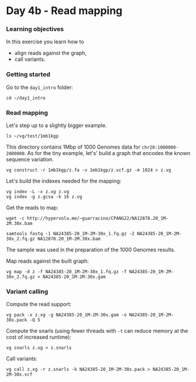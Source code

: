 Day 4b - Read mapping
===

### Learning objectives

In this exercise you learn how to

- align reads against the graph,
- call variants.


### Getting started

Go to the `day1_intro` folder:

    cd ~/day1_intro


### Read mapping

Let's step up to a slightly bigger example.

	ls ~/vg/test/1mb1kgp

This directory contains 1Mbp of 1000 Genomes data for `chr20:1000000-2000000`. As for the tiny example, let's' build a graph that encodes the known sequence variation.

    vg construct -r 1mb1kgp/z.fa -v 1mb1kgp/z.vcf.gz -m 1024 > z.vg

Let's build the indexes needed for the mapping:

    vg index -L -x z.xg z.vg
    vg index -g z.gcsa -k 16 z.vg

Get the reads to map:

    wget -c http://hypervolu.me/~guarracino/CPANG22/NA12878.20_1M-2M.30x.bam

    samtools fastq -1 NA24385-20_1M-2M-30x_1.fq.gz -2 NA24385-20_1M-2M-30x_2.fq.gz NA12878.20_1M-2M.30x.bam 

The sample was used in the preparation of the 1000 Genomes results.

Map reads against the built graph:

    vg map -d z -f NA24385-20_1M-2M-30x_1.fq.gz -f NA24385-20_1M-2M-30x_2.fq.gz > NA24385-20_1M-2M-30x.gam


### Variant calling

Compute the read support:

    vg pack -x z.xg -g NA24385-20_1M-2M-30x.gam -o NA24385-20_1M-2M-30x.pack -Q 5

Compute the snarls (using fewer threads with `-t` can reduce memory at the cost of increased runtime):
    
    vg snarls z.xg > z.snarls


Call variants:

    vg call z.xg -r z.snarls -k NA24385-20_1M-2M-30x.pack > NA24385-20_1M-2M-30x.vcf 
